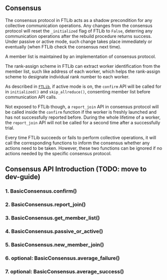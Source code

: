 ## Consensus

The consensus protocol in FTLib acts as a shadow precondition for any collective communication operations. Any changes from the consensus protocol will reset the `_initialized` flag of FTLib to `False`, deterring any communication operations after the rebuild procedure returns success. Under passive or active mode, such change takes place immediately or eventually (when FTLib check the consensus next time).

A member list is maintained by an implementation of consensus protocol.

The rank-assign scheme in FTLib can extract worker identification from the member list, such like address of each worker, which helps the rank-assign scheme to designate individual rank number to each worker.

As described in [`FTLib`](./ftlib.md), if active mode is on, the `confirm` API will be called for in `initialized()` and `skip_allreduce()`, consenting member list before communication API calls.

Not exposed to FTLib though, a `report_join` API in consensus protocol will be called inside the `confirm` function if the worker is freshly launched and has not successfully reported before. During the whole lifetime of a worker, the `report_join` API will not be called for a second time after a successfully trial.

Every time FTLib succeeds or fails to perform collective operations, it will call the corresponding functions to inform the consensus whether any actions need to be taken. However, these two functions can be ignored if no actions needed by the specific consensus protocol.

## Consensus API Introduction (TODO: move to dev-guide)

### 1. BasicConsensus.confirm()

### 2. BasicConsensus.report_join()

### 3. BasicConsensus.get_member_list()

### 4. BasicConsensus.passive_or_active()

### 5. BasicConsensus.new_member_join()

### 6. optional: BasicConsensus.average_failure()

### 7. optional: BasicConsensus.average_success()

